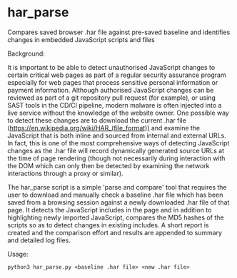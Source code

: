 # har_parse
Compares saved browser .har file against pre-saved baseline and identifies changes in embedded JavaScript scripts and files

Background:

It is important to be able to detect unauthorised JavaScript changes to certain critical web pages as part of a regular security assurance program especially for web pages that process sensitive personal information or payment information. Although authorised JavaScript changes can be reviewed as part of a git repository pull request (for example), or using SAST tools in the CD/CI pipeline, modern malware is often injected into a live service without the knowledge of the website owner. One possible way to detect these changes are to download the current .har file (https://en.wikipedia.org/wiki/HAR_(file_format)) and examine the JavaScript that is both inline and sourced from internal and external URLs. In fact, this is one of the most comprehensive ways of detecting JavaScript changes as the .har file will record dynamically generated source URLs at the time of page rendering (though not necessarily during interaction with the DOM which can only then be detected by examining the network interactions through a proxy or similar).

The har_parse script is a simple 'parse and compare' tool that requires the user to download and manually check a baseline .har file which has been saved from a browsing session against a newly downloaded .har file of that page. It detects the JavaScript includes in the page and in addition to highlighting newly imported JavaScript, compares the MD5 hashes of the scripts so as to detect changes in existing includes. A short report is created and the comparison effort and results are appended to summary and detailed log files.

Usage:

```
python3 har_parse.py <baseline .har file> <new .har file>
```
